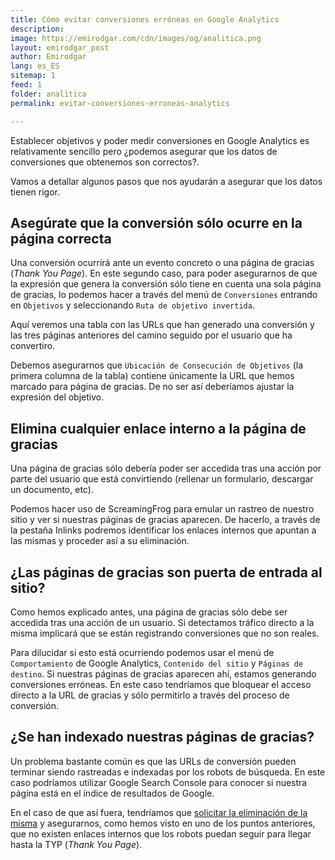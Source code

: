 ```yaml
---
title: Cómo evitar conversiones erróneas en Google Analytics
description: 
image: https://emirodgar.com/cdn/images/og/analitica.png
layout: emirodgar_post
author: Emirodgar
lang: es_ES
sitemap: 1
feed: 1
folder: analitica
permalink: evitar-conversiones-erroneas-analytics

--- 
```


Establecer objetivos y poder medir conversiones en Google Analytics es relativamente sencillo pero ¿podemos asegurar que los datos de conversiones que obtenemos son correctos?.

Vamos a detallar algunos pasos que nos ayudarán a asegurar que los datos tienen rigor.

## Asegúrate que la conversión sólo ocurre en la página correcta

 Una conversión ocurrirá ante un evento concreto o una página de gracias (*Thank You Page*). En este segundo caso, para poder asegurarnos de que la expresión que genera la conversión sólo tiene en cuenta una sola página de gracias, lo podemos hacer a través del menú de `Conversiones` entrando en `Objetivos` y seleccionando `Ruta de objetivo invertida`.

Aquí veremos una tabla con las URLs que han generado una conversión y las tres páginas anteriores del camino seguido por el usuario que ha convertiro.

Debemos asegurarnos que `Ubicación de Consecución de Objetivos` (la primera columna de la tabla) contiene únicamente la URL que hemos marcado para página de gracias. De no ser así deberíamos ajustar la expresión del objetivo.

## Elimina cualquier enlace interno a la página de gracias

Una página de gracias sólo debería poder ser accedida tras una acción por parte del usuario que está convirtiendo (rellenar un formulario, descargar un documento, etc).

Podemos hacer uso de ScreamingFrog para emular un rastreo de nuestro sitio y ver si nuestras páginas de gracias aparecen. De hacerlo, a través de la pestaña Inlinks podremos identificar los enlaces internos que apuntan a las mismas y proceder así a su eliminación.

## ¿Las páginas de gracias son puerta de entrada al sitio?

Como hemos explicado antes, una página de gracias sólo debe ser accedida tras una acción de un usuario. Si detectamos tráfico directo a la misma implicará que se están registrando conversiones que no son reales.

Para dilucidar si esto está ocurriendo podemos usar el menú de `Comportamiento` de Google Analytics, `Contenido del sitio` y `Páginas de destino`. Si nuestras páginas de gracias aparecen ahí, estamos generando conversiones erróneas. En este caso tendríamos que bloquear el acceso directo a la URL de gracias y sólo permitirlo a través del proceso de conversión.

## ¿Se han indexado nuestras páginas de gracias?

Un problema bastante común es que las URLs de conversión pueden terminar siendo rastreadas e indexadas por los robots de búsqueda. En este caso podríamos utilizar Google Search Console para conocer si nuestra página está en el índice de resultados de Google.

En el caso de que así fuera, tendríamos que [solicitar la eliminación de la misma](https://emirodgar.com/eliminar-url-google) y asegurarnos, como hemos visto en uno de los puntos anteriores, que no existen enlaces internos que los robots puedan seguir para llegar hasta la TYP (*Thank You Page*).





<!--stackedit_data:
eyJoaXN0b3J5IjpbOTYzODE0MTA1XX0=
-->